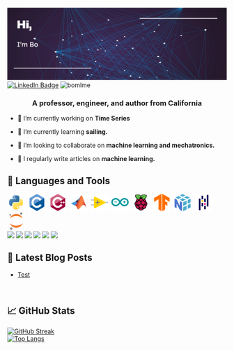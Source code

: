 [![Bo's GitHub Banner](./assets/banner.png)](https://github.com/bomlme)
[![LinkedIn Badge](https://img.shields.io/badge/LinkedIn-Profile-informational?style=flat&logo=linkedin&logoColor=white&color=0D76A8)](https://www.linkedin.com/in/boliu85/) 
 <img src="https://komarev.com/ghpvc/?username=bomlme&label=Profile%20views&color=0e75b6&style=flat" alt="bomlme" /> 




<h3 align="center">A professor, engineer, and author from California</h3>

- 🔭 I’m currently working on **Time Series**

- 🌱 I’m currently learning **sailing.**

- 👯 I’m looking to collaborate on **machine learning and mechatronics.**

- 📝 I regularly write articles on **machine learning.**

<p align="left">
</p>


## 💼 Languages and Tools
<img src="https://github.com/devicons/devicon/blob/master/icons/python/python-original.svg" title="Python" alt="Python " width="40" height="40"/>&nbsp;
<img src="https://github.com/devicons/devicon/blob/master/icons/c/c-original.svg" title="C" alt="C " width="40" height="40"/>&nbsp;
<img src="https://github.com/devicons/devicon/blob/master/icons/cplusplus/cplusplus-original.svg" title="C++" alt="C++ " width="40" height="40"/>&nbsp;
<img src="https://github.com/devicons/devicon/blob/master/icons/matlab/matlab-original.svg" title="MATLAB" alt="MATLAB" width="40" height="40"/>&nbsp;
<img src="https://github.com/devicons/devicon/blob/master/icons/labview/labview-original.svg" title="LabView" alt="LabView " width="40" height="40"/>&nbsp;
<img src="https://github.com/devicons/devicon/blob/master/icons/arduino/arduino-original.svg" title="Arduino" alt="Arduino " width="40" height="40"/>&nbsp;
<img src="https://github.com/devicons/devicon/blob/master/icons/raspberrypi/raspberrypi-original.svg" title="RaspberryPi" alt="RaspberryPi " width="40" height="40"/>&nbsp;
<img src="https://github.com/devicons/devicon/blob/master/icons/tensorflow/tensorflow-original.svg" title="TensorFlow" alt="TensorFlow " width="40" height="40"/>&nbsp;
<img src="https://github.com/devicons/devicon/blob/master/icons/numpy/numpy-original.svg" title="NumPy" alt="NumPy " width="40" height="40"/>&nbsp;
<img src="https://github.com/devicons/devicon/blob/master/icons/pandas/pandas-original.svg" title="Pandas" alt="Pandas " width="40" height="40"/>&nbsp;
<img src="https://github.com/devicons/devicon/blob/master/icons/jupyter/jupyter-original.svg" title="Jupyter" alt="Jupyter " width="40" height="40"/>&nbsp;
<br>
![](https://img.shields.io/badge/Hardware-NI_DAQ-informational?style=flat&logo=NI_DAQ&logoColor=white&color=e6ff99)
![](https://img.shields.io/badge/Hardware-UR_Robotic_arm-informational?style=flat&logo=UR_Robotic_arm&logoColor=white&color=e6ff99)
![](https://img.shields.io/badge/Software-ScikitLearn-informational?style=flat&logo=ScikitLearn&logoColor=white&color=99e6ff)
![](https://img.shields.io/badge/Software-Solidworks-informational?style=flat&logo=Solidworks&logoColor=white&color=99e6ff)
![](https://img.shields.io/badge/Software-EAGLE-informational?style=flat&logo=EAGLE&logoColor=white&color=99e6ff)
![](https://img.shields.io/badge/Software-Plus+1-informational?style=flat&logo=Plus+1&logoColor=white&color=99e6ff)


## 📝 Latest Blog Posts

<!-- BLOG-POST-LIST:START -->
- [Test](https://liubo.org)
<!-- BLOG-POST-LIST:END -->
<br>


## &#x1f4c8; GitHub Stats
[![GitHub Streak](http://github-readme-streak-stats.herokuapp.com?user=bomlme&theme=dark&hide_border=true&date_format=M%20j%5B%2C%20Y%5D)](https://github.com/bomlme)
<br>
[![Top Langs](https://github-readme-stats.vercel.app/api/top-langs/?username=bomlme&layout=compact&theme=vision-friendly-dark)](https://github.com/bomlme)

<br>



